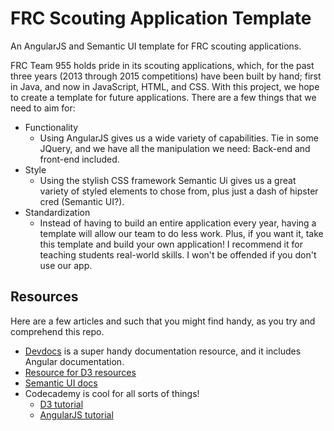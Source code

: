 # FRC Scouting Application Template

An AngularJS and Semantic UI template for FRC scouting applications.

FRC Team 955 holds pride in its scouting applications, which, for the past three years (2013 through 2015 competitions) have been built by hand; first in Java, and now in JavaScript, HTML, and CSS. With this project, we hope to create a template for future applications. There are a few things that we need to aim for: 

+	Functionality
	+	Using AngularJS gives us a wide variety of capabilities. Tie in some JQuery, and we have all the manipulation we need: Back-end and front-end included.
+	Style
	+	Using the stylish CSS framework Semantic Ui gives us a great variety of styled elements to chose from, plus just a dash of hipster cred (Semantic UI?).
+	Standardization
	+	Instead of having to build an entire application every year, having a template will allow our team to do less work. Plus, if you want it, take this template and build your own application! I recommend it for teaching students real-world skills. I won't be offended if you don't use our app.

## Resources

Here are a few articles and such that you might find handy, as you try and comprehend this repo.

+	[Devdocs](http://devdocs.io/) is a super handy documentation resource, and it includes Angular documentation.
+	[Resource for D3 resources](https://engineering.eventbrite.com/d3-js-resources-to-level-up/)
+	[Semantic UI docs](http://semantic-ui.com/)
+	Codecademy is cool for all sorts of things!
	+	[D3 tutorial](http://www.codecademy.com/courses/web-beginner-en-kcP9b/0/1)
	+	[AngularJS tutorial](http://www.codecademy.com/en/learn/learn-angularjs)
